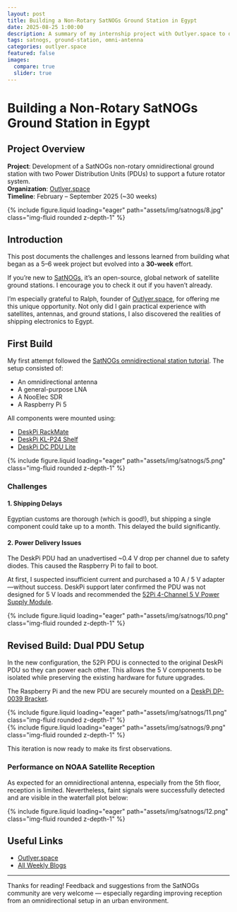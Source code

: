 ```yaml
---
layout: post
title: Building a Non-Rotary SatNOGs Ground Station in Egypt  
date: 2025-08-25 1:00:00
description: A summary of my internship project with Outlyer.space to develop a non-rotary ground station in Egypt.
tags: satnogs, ground-station, omni-antenna
categories: outlyer.space
featured: false
images:
  compare: true
  slider: true
---
```


# Building a Non-Rotary SatNOGs Ground Station in Egypt

## Project Overview  
**Project**: Development of a SatNOGs non-rotary omnidirectional ground station with two Power Distribution Units (PDUs) to support a future rotator system.  
**Organization**: [Outlyer.space](https://outlyer.space/)  
**Timeline**: February – September 2025 (~30 weeks)

<div class="row">
    <div class="col-sm mt-3 mt-md-0">
        {% include figure.liquid loading="eager" path="assets/img/satnogs/8.jpg" class="img-fluid rounded z-depth-1" %}
    </div>
</div>

## Introduction  

This post documents the challenges and lessons learned from building what began as a 5–6 week project but evolved into a **30-week** effort.  

If you’re new to [SatNOGs](https://satnogs.org/), it’s an open-source, global network of satellite ground stations. I encourage you to check it out if you haven’t already.  

I’m especially grateful to Ralph, founder of [Outlyer.space](https://outlyer.space/), for offering me this unique opportunity. Not only did I gain practical experience with satellites, antennas, and ground stations, I also discovered the realities of shipping electronics to Egypt.

## First Build  

My first attempt followed the [SatNOGs omnidirectional station tutorial](https://wiki.satnogs.org/Omnidirectional_Station_How_To). The setup consisted of:  

- An omnidirectional antenna  
- A general-purpose LNA  
- A NooElec SDR  
- A Raspberry Pi 5  

All components were mounted using:  

- [DeskPi RackMate](https://deskpi.com/products/deskpi-rackmate-t0-black-version-rackmount-10-inch-4u-server-cabinet-for-network-servers-audio-and-video-equipment)  
- [DeskPi KL-P24 Shelf](https://deskpi.com/products/deskpi-kl-p24-raspberry-pi-adapter-board?_pos=5&_sid=2d380a52d&_ss=r)  
- [DeskPi DC PDU Lite](https://deskpi.com/products/deskpi-dc-pdu-lite-7-ch-0-5u-for-deskpi-rackmate-t1?_pos=1&_sid=f10dbf8b5&_ss=r)

<div class="row">
    <div class="col-sm mt-3 mt-md-0">
        {% include figure.liquid loading="eager" path="assets/img/satnogs/5.png" class="img-fluid rounded z-depth-1" %}
    </div>
</div>

### Challenges

#### 1. Shipping Delays  
Egyptian customs are thorough (which is good!), but shipping a single component could take up to a month. This delayed the build significantly.

#### 2. Power Delivery Issues  
The DeskPi PDU had an unadvertised ~0.4 V drop per channel due to safety diodes. This caused the Raspberry Pi to fail to boot.  

At first, I suspected insufficient current and purchased a 10 A / 5 V adapter—without success. DeskPi support later confirmed the PDU was not designed for 5 V loads and recommended the [52Pi 4-Channel 5 V Power Supply Module](https://52pi.com/collections/new-arrivals/products/52pi-4-usb-channel-5v-power-supply-module-for-raspberry-pi-pico-0-91-inch-oled-screen-compatible-with-1u-rack-mounting).

<div class="row">
    <div class="col-sm mt-3 mt-md-0">
        {% include figure.liquid loading="eager" path="assets/img/satnogs/10.png" class="img-fluid rounded z-depth-1" %}
    </div>
</div>

## Revised Build: Dual PDU Setup  

In the new configuration, the 52Pi PDU is connected to the original DeskPi PDU so they can power each other. This allows the 5 V components to be isolated while preserving the existing hardware for future upgrades.  

The Raspberry Pi and the new PDU are securely mounted on a [DeskPi DP-0039 Bracket](google.com).  

<div class="row">
    <div class="col-sm mt-3 mt-md-0">
        {% include figure.liquid loading="eager" path="assets/img/satnogs/11.png" class="img-fluid rounded z-depth-1" %}
    </div>
    <div class="col-sm mt-3 mt-md-0">
        {% include figure.liquid loading="eager" path="assets/img/satnogs/9.png" class="img-fluid rounded z-depth-1" %}
    </div>
</div>

This iteration is now ready to make its first observations.

### Performance on NOAA Satellite Reception  

As expected for an omnidirectional antenna, especially from the 5th floor, reception is limited. Nevertheless, faint signals were successfully detected and are visible in the waterfall plot below:

<div class="row">
    <div class="col-sm mt-3 mt-md-0">
        {% include figure.liquid loading="eager" path="assets/img/satnogs/12.png" class="img-fluid rounded z-depth-1" %}
    </div>
</div>

## Useful Links  

- [Outlyer.space](https://outlyer.space/)  
- [All Weekly Blogs](https://studhamza.github.io/hamza-folio/blog/tag/gnuradio/)  

---

Thanks for reading! Feedback and suggestions from the SatNOGs community are very welcome — especially regarding improving reception from an omnidirectional setup in an urban environment.
